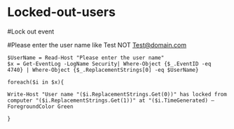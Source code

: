 # Locked-out-users



#Lock out event

#Please enter the user name like Test NOT Test@domain.com

```
$UserName = Read-Host "Please enter the user name"
$x = Get-EventLog -LogName Security| Where-Object {$_.EventID -eq 4740} | Where-Object {$_.ReplacementStrings[0] -eq $UserName}

foreach($i in $x){

Write-Host "User name "($i.ReplacementStrings.Get(0))" has locked from computer "($i.ReplacementStrings.Get(1))" at "($i.TimeGenerated) –ForegroundColor Green

}
```
